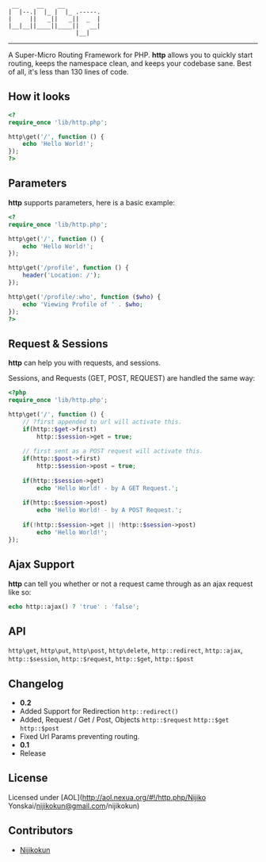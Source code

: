      __     __    __          
    |  |--.|  |_ |  |_ .-----.
    |     ||   _||   _||  _  |
    |__|__||____||____||   __|
                       |__|   
-----
A Super-Micro Routing Framework for PHP. **http** allows you to quickly start routing, 
keeps the namespace clean, and keeps your codebase sane. Best of all, it's less than 130 lines
of code.

How it looks
------
``` php
<?
require_once 'lib/http.php';

http\get('/', function () {
    echo 'Hello World!';
});
?>
```

Parameters
------
**http** supports parameters, here is a basic example:

``` php
<?
require_once 'lib/http.php';

http\get('/', function () {
    echo 'Hello World!';
});

http\get('/profile', function () {
    header('Location: /');
});

http\get('/profile/:who', function ($who) {
    echo 'Viewing Profile of ' . $who;
});
?>
```

Request & Sessions
-------
**http** can help you with requests, and sessions.

Sessions, and Requests (GET, POST, REQUEST) are handled the same way:

``` php
<?php
require_once 'lib/http.php';

http\get('/', function () {
    // ?first appended to url will activate this.
    if(http::$get->first)
        http::$session->get = true;
        
    // first sent as a POST request will activate this.
    if(http::$post->first)
        http::$session->post = true;
        
    if(http::$session->get)
        echo 'Hello World! - by A GET Request.';
        
    if(http::$session->post)
        echo 'Hello World! - by A POST Request.';
    
    if(!http::$session->get || !http::$session->post)
        echo 'Hello World!';
});
```

Ajax Support
-------
**http** can tell you whether or not a request came through as an ajax request like so:

``` php
echo http::ajax() ? 'true' : 'false';
```

API
------
`http\get`, 
`http\put`, 
`http\post`, 
`http\delete`, 
`http::redirect`, 
`http::ajax`, 
`http::$session`, 
`http::$request`, 
`http::$get`, 
`http::$post`

Changelog
-------
- **0.2** 
 - Added Support for Redirection `http::redirect()`
 - Added, Request / Get / Post, Objects `http::$request` `http::$get` `http::$post`
 - Fixed Url Params preventing routing.
- **0.1**
 - Release

License
-------
Licensed under [AOL](http://aol.nexua.org/#!/http.php/Nijiko Yonskai/nijikokun@gmail.com/nijikokun)

Contributors
-------
- [Nijikokun](http://twitter.com/nijikokun)